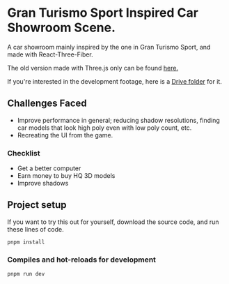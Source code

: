 ﻿# Gran Turismo Sport Inspired Car Showroom Scene.
 A car showroom mainly inspired by the one in Gran Turismo Sport, and made with React-Three-Fiber. 

 The old version made with Three.js only can be found [here.](https://github.com/jdichh/car-showroom)

 If you're interested in the development footage, here is a [Drive folder](https://drive.google.com/drive/folders/1wxP8FM63t-DFlsGL2M6aUYAoZJhQAfOO?usp=sharing) for it.

## Challenges Faced
<ul>
 <li>Improve performance in general; reducing shadow resolutions, finding car models that look high poly even with low poly count, etc.</li>
 <li>Recreating the UI from the game.</li>
</ul>

### Checklist
<ul>
  <li>Get a better computer</li>
  <li>Earn money to buy HQ 3D models</li>
  <li>Improve shadows</li>
</ul>


## Project setup
If you want to try this out for yourself, download the source code, and run these lines of code.
```
pnpm install
```

### Compiles and hot-reloads for development
```
pnpm run dev
```
